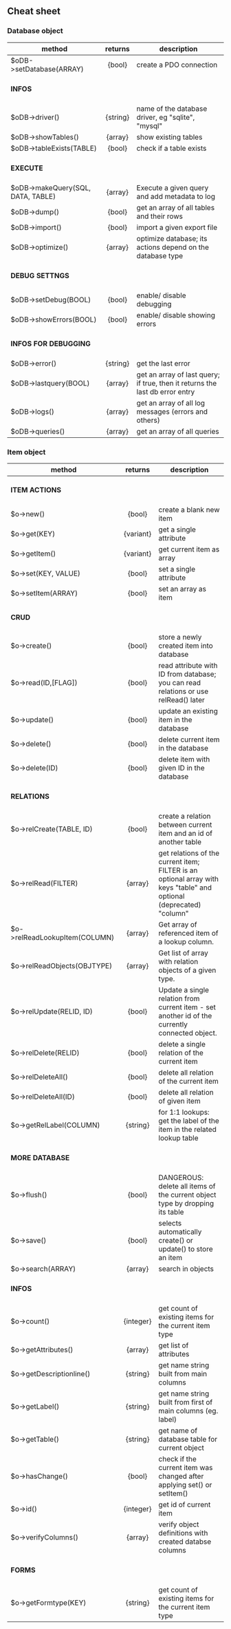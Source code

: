 ## Cheat sheet

### Database object

| method                          | returns   | description
|---                              |:---:      |---
| $oDB->setDatabase(ARRAY)    | {bool}    | create a PDO connection
| <br>**INFOS**<br><br>
| $oDB->driver()              | {string}  | name of the database driver, eg "sqlite", "mysql"
| $oDB->showTables()          | {array}   | show existing tables
| $oDB->tableExists(TABLE)    | {bool}    | check if a table exists
| <br>**EXECUTE**<br><br>
| $oDB->makeQuery(SQL, DATA, TABLE) | {array}   | Execute a given query and add metadata to log
| $oDB->dump()                | {bool}    | get an array of all tables and their rows
| $oDB->import()              | {bool}    | import a given export file
| $oDB->optimize()            | {array}   | optimize database; its actions depend on the database type
| <br>**DEBUG SETTNGS**<br><br>
| $oDB->setDebug(BOOL)        | {bool}    | enable/ disable debugging
| $oDB->showErrors(BOOL)      | {bool}    | enable/ disable showing errors
| <br>**INFOS FOR DEBUGGING**<br><br>
| $oDB->error()               | {string}  | get the last error
| $oDB->lastquery(BOOL)       | {array}   | get an array of last query; if true, then it returns the last db error entry
| $oDB->logs()                | {array}   | get an array of all log messages (errors and others)
| $oDB->queries()             | {array}   | get an array of all queries

### Item object

| method                          | returns   | description
|---                              |:---:      |---
| <br>**ITEM ACTIONS**<br><br>
| $o->new()                   | {bool}    | create a blank new item
| $o->get(KEY)                | {variant} | get a single attribute
| $o->getItem()               | {variant} | get current item as array
| $o->set(KEY, VALUE)         | {bool}    | set a single attribute
| $o->setItem(ARRAY)          | {bool}    | set an array as item
| <br>**CRUD**<br><br>
| $o->create()                | {bool}    | store a newly created item into database
| $o->read(ID,[FLAG])         | {bool}    | read attribute with ID from database; you can read relations or use relRead() later
| $o->update()                | {bool}    | update an existing item in the database
| $o->delete()                | {bool}    | delete current item in the database
| $o->delete(ID)              | {bool}    | delete item with given ID in the database
| <br>**RELATIONS**<br><br>
| $o->relCreate(TABLE, ID)    | {bool}    | create a relation between current item and an id of another table
| $o->relRead(FILTER)         | {array}   | get relations of the current item; FILTER is an optional array with keys "table" and optional (deprecated) "column"
| $o->relReadLookupItem(COLUMN) | {array} | Get array of referenced item of a lookup column.
| $o->relReadObjects(OBJTYPE) | {array}   | Get list of array with relation objects of a given type.
| $o->relUpdate(RELID, ID)    | {bool}    | Update a single relation from current item - set another id of the currently connected object.
| $o->relDelete(RELID)        | {bool}    | delete a single relation of the current item 
| $o->relDeleteAll()          | {bool}    | delete all relation of the current item 
| $o->relDeleteAll(ID)        | {bool}    | delete all relation of given item 
| $o->getRelLabel(COLUMN)     | {string}  | for 1:1 lookups: get the label of the item in the related lookup table
| <br>**MORE DATABASE**<br><br>
| $o->flush()                 | {bool}    | DANGEROUS: delete all items of the current object type by dropping its table
| $o->save()                  | {bool}    | selects automatically create() or update() to store an item
| $o->search(ARRAY)           | {array}   | search in objects
| <br>**INFOS**<br><br>
| $o->count()                 | {integer} | get count of existing items for the current item type
| $o->getAttributes()         | {array}   | get list of attributes
| $o->getDescriptionline()    | {string}  | get name string built from main columns
| $o->getLabel()              | {string}  | get name string built from first of main columns (eg. label)
| $o->getTable()              | {string}  | get name of database table for current object
| $o->hasChange()             | {bool}    | check if the current item was changed after applying set() or setItem()
| $o->id()                    | {integer} | get id of current item
| $o->verifyColumns()         | {array}   | verify object definitions with created databse columns
| <br>**FORMS**<br><br>
| $o->getFormtype(KEY)        | {string}  | get count of existing items for the current item type

